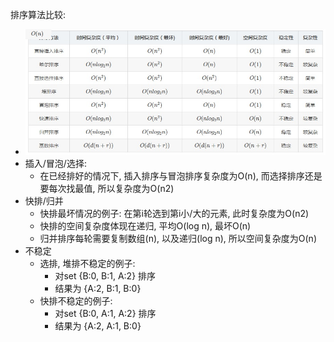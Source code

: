 


排序算法比较:
* ![sort.jpg](sort.jpg)
* 插入/冒泡/选择:
    * 在已经排好的情况下, 插入排序与冒泡排序复杂度为O(n), 而选择排序还是要每次找最值, 所以复杂度为O(n2)
* 快排/归并
    * 快排最坏情况的例子: 在第i轮选到第i小/大的元素, 此时复杂度为O(n2)
    * 快排的空间复杂度体现在递归, 平均O(log n), 最坏O(n)
    * 归并排序每轮需要复制数组(n), 以及递归(log n), 所以空间复杂度为O(n)
* 不稳定
    * 选排, 堆排不稳定的例子:
        * 对set {B:0, B:1, A:2} 排序
        * 结果为 {A:2, B:1, B:0}
    * 快排不稳定的例子:
        * 对set {B:0, A:1, A:2} 排序
        * 结果为 {A:2, A:1, B:0}